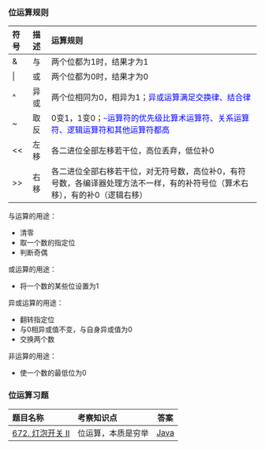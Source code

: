 ### 位运算规则

| 符号 | 描述 | 运算规则                                                     |
| :--- | :--- | :----------------------------------------------------------- |
| &    | 与   | 两个位都为1时，结果才为1                                     |
| \|   | 或   | 两个位都为0时，结果才为0                                     |
| ^    | 异或 | 两个位相同为0，相异为1；<font color="blue">异或运算满足交换律、结合律</font> |
| ~    | 取反 | 0变1，1变0；<font color="blue">`~`运算符的优先级比算术运算符、关系运算符、逻辑运算符和其他运算符都高</font> |
| <<   | 左移 | 各二进位全部左移若干位，高位丢弃，低位补0                    |
| >>   | 右移 | 各二进位全部右移若干位，对无符号数，高位补0，有符号数，各编译器处理方法不一样，有的补符号位（算术右移），有的补0（逻辑右移） |

与运算的用途：

- 清零
- 取一个数的指定位
- 判断奇偶

或运算的用途：

- 将一个数的某些位设置为1

异或运算的用途：

- 翻转指定位
- 与0相异或值不变，与自身异或值为0
- 交换两个数

非运算的用途：

- 使一个数的最低位为0

### 位运算习题
题目名称|考察知识点|答案
:------|:---------|:-:
[672. 灯泡开关 Ⅱ](https://leetcode.cn/problems/bulb-switcher-ii/)|位运算，本质是穷举|[Java](../Java/Solution672.java)
